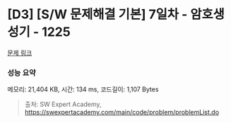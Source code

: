 # [D3] [S/W 문제해결 기본] 7일차 - 암호생성기 - 1225 

[문제 링크](https://swexpertacademy.com/main/code/problem/problemDetail.do?contestProbId=AV14uWl6AF0CFAYD) 

### 성능 요약

메모리: 21,404 KB, 시간: 134 ms, 코드길이: 1,107 Bytes



> 출처: SW Expert Academy, https://swexpertacademy.com/main/code/problem/problemList.do